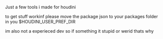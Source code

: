 Just a few tools i made for houdini

to get stuff workinf please move the package json to your packages folder in you $HOUDINI_USER_PREF_DIR

im also not a experieced dev so if something it stupid or werid thats why
